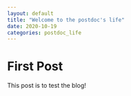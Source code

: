 ```yaml
---
layout: default
title: "Welcome to the postdoc's life"
date: 2020-10-19
categories: postdoc_life
---
```


# First Post


This post is to test the blog!
